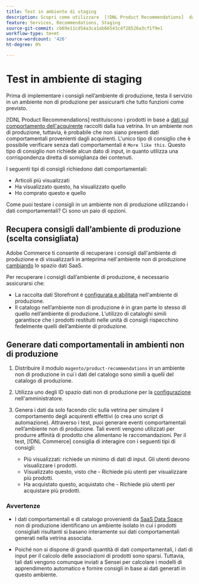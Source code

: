 ```yaml
---
title: Test in ambiente di staging
description: Scopri come utilizzare  [!DNL Product Recommendations]  dall'ambiente di produzione nell'ambiente di staging a scopo di test.
feature: Services, Recommendations, Staging
source-git-commit: cb69e11cd54a3ca1ab66543c4f28526a3cf1f9e1
workflow-type: tm+mt
source-wordcount: '426'
ht-degree: 0%

---
```


# Test in ambiente di staging

Prima di implementare i consigli nell’ambiente di produzione, testa il servizio in un ambiente non di produzione per assicurarti che tutto funzioni come previsto.

[!DNL Product Recommendations] restituiscono i prodotti in base a [dati sul comportamento dell&#39;acquirente](events.md) raccolti dalla tua vetrina. In un ambiente non di produzione, tuttavia, è probabile che non siano presenti dati comportamentali provenienti dagli acquirenti. L&#39;unico tipo di consiglio che è possibile verificare senza dati comportamentali è `More like this`. Questo tipo di consiglio non richiede alcun dato di input, in quanto utilizza una corrispondenza diretta di somiglianza dei contenuti.

I seguenti tipi di consigli richiedono dati comportamentali:

- Articoli più visualizzati
- Ha visualizzato questo, ha visualizzato quello
- Ho comprato questo e quello

Come puoi testare i consigli in un ambiente non di produzione utilizzando i dati comportamentali? Ci sono un paio di opzioni.

## Recupera consigli dall’ambiente di produzione (scelta consigliata)

Adobe Commerce ti consente di recuperare i consigli dall&#39;ambiente di produzione e di visualizzarli in anteprima nell&#39;ambiente non di produzione [cambiando](settings.md) lo spazio dati SaaS.

Per recuperare i consigli dall’ambiente di produzione, è necessario assicurarsi che:

- La raccolta dati Storefront è [configurata e abilitata](install-configure.md) nell&#39;ambiente di produzione.
- Il catalogo nell’ambiente non di produzione è in gran parte lo stesso di quello nell’ambiente di produzione. L’utilizzo di cataloghi simili garantisce che i prodotti restituiti nelle unità di consigli rispecchino fedelmente quelli dell’ambiente di produzione.

## Generare dati comportamentali in ambienti non di produzione

1. Distribuire il modulo `magento/product-recommendations` in un ambiente non di produzione in cui i dati del catalogo sono simili a quelli del catalogo di produzione.

1. Utilizza uno degli ID spazio dati non di produzione per la [configurazione](../landing/saas.md#saas-configuration) nell&#39;amministratore.

1. Genera i dati da solo facendo clic sulla vetrina per simulare il comportamento degli acquirenti effettivi (o crea uno script di automazione). Attraverso i test, puoi generare eventi comportamentali nell’ambiente non di produzione. Tali eventi vengono utilizzati per produrre affinità di prodotto che alimentano le raccomandazioni. Per il test, [!DNL Commerce] consiglia di interagire con i seguenti tipi di consigli:

   - Più visualizzati: richiede un minimo di dati di input. Gli utenti devono visualizzare i prodotti.
   - Visualizzato questo, visto che - Richiede più utenti per visualizzare più prodotti.
   - Ha acquistato questo, acquistato che - Richiede più utenti per acquistare più prodotti.

### Avvertenze

- I dati comportamentali e di catalogo provenienti da [SaaS Data Space](../landing/saas.md#saas-configuration) non di produzione identificano un ambiente isolato in cui i prodotti consigliati risultanti si basano interamente sui dati comportamentali generati nella vetrina associata.

- Poiché non si dispone di grandi quantità di dati comportamentali, i dati di input per il calcolo delle associazioni di prodotti sono sparsi. Tuttavia, tali dati vengono comunque inviati a Sensei per calcolare i modelli di apprendimento automatico e fornire consigli in base ai dati generati in questo ambiente.
